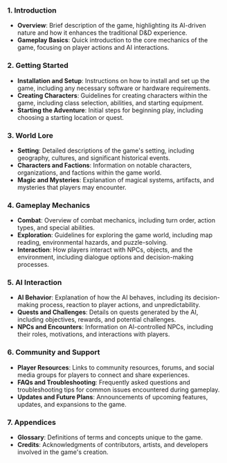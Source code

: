 ### 1. Introduction

- **Overview**: Brief description of the game, highlighting its AI-driven nature and how it enhances the traditional D&D experience.
- **Gameplay Basics**: Quick introduction to the core mechanics of the game, focusing on player actions and AI interactions.

### 2. Getting Started

- **Installation and Setup**: Instructions on how to install and set up the game, including any necessary software or hardware requirements.
- **Creating Characters**: Guidelines for creating characters within the game, including class selection, abilities, and starting equipment.
- **Starting the Adventure**: Initial steps for beginning play, including choosing a starting location or quest.

### 3. World Lore

- **Setting**: Detailed descriptions of the game's setting, including geography, cultures, and significant historical events.
- **Characters and Factions**: Information on notable characters, organizations, and factions within the game world.
- **Magic and Mysteries**: Explanation of magical systems, artifacts, and mysteries that players may encounter.

### 4. Gameplay Mechanics

- **Combat**: Overview of combat mechanics, including turn order, action types, and special abilities.
- **Exploration**: Guidelines for exploring the game world, including map reading, environmental hazards, and puzzle-solving.
- **Interaction**: How players interact with NPCs, objects, and the environment, including dialogue options and decision-making processes.

### 5. AI Interaction

- **AI Behavior**: Explanation of how the AI behaves, including its decision-making process, reaction to player actions, and unpredictability.
- **Quests and Challenges**: Details on quests generated by the AI, including objectives, rewards, and potential challenges.
- **NPCs and Encounters**: Information on AI-controlled NPCs, including their roles, motivations, and interactions with players.

### 6. Community and Support

- **Player Resources**: Links to community resources, forums, and social media groups for players to connect and share experiences.
- **FAQs and Troubleshooting**: Frequently asked questions and troubleshooting tips for common issues encountered during gameplay.
- **Updates and Future Plans**: Announcements of upcoming features, updates, and expansions to the game.

### 7. Appendices

- **Glossary**: Definitions of terms and concepts unique to the game.
- **Credits**: Acknowledgments of contributors, artists, and developers involved in the game's creation.